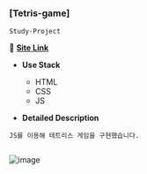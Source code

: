 ### [Tetris-game]
`Study-Project`

:link: **<a href="https://devwoodie.github.io/tetris-game/" target="_blank">Site Link</a>** 

- **Use Stack**
  - HTML
  - CSS
  - JS
  
- **Detailed Description**
```
JS를 이용해 테트리스 게임을 구현했습니다.


```

![image](https://user-images.githubusercontent.com/86578755/188578511-950b9a05-b707-4d8a-9d85-4af5c2dbc4de.png)
